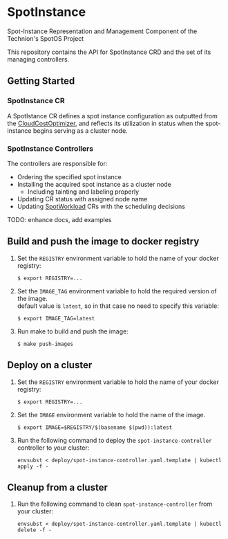 # SpotInstance
Spot-Instance Representation and Management Component of the Technion's SpotOS Project

This repository contains the API for SpotInstance CRD and the set of its managing controllers. 

## Getting Started

### SpotInstance CR
A SpotIstance CR defines a spot instance configuration as outputted from the [CloudCostOptimizer](https://github.com/AdiY10/CloudCostOptimizer), and reflects its utilization in status when the spot-instance begins serving as a cluster node.

### SpotInstance Controllers
The controllers are responsible for:
- Ordering the specified spot instance
- Installing the acquired spot instance as a cluster node
    - Including tainting and labeling properly
- Updating CR status with assigned node name
- Updating [SpotWorkload](https://github.com/Technion-SpotOS/SpotWorkload) CRs with the scheduling decisions

TODO: enhance docs, add examples

## Build and push the image to docker registry

1.  Set the `REGISTRY` environment variable to hold the name of your docker registry:
    ```
    $ export REGISTRY=...
    ```

1.  Set the `IMAGE_TAG` environment variable to hold the required version of the image.  
    default value is `latest`, so in that case no need to specify this variable:
    ```
    $ export IMAGE_TAG=latest
    ```

1.  Run make to build and push the image:
    ```
    $ make push-images
    ```

## Deploy on a cluster

1.  Set the `REGISTRY` environment variable to hold the name of your docker registry:
    ```
    $ export REGISTRY=...
    ```

1.  Set the `IMAGE` environment variable to hold the name of the image.

    ```
    $ export IMAGE=$REGISTRY/$(basename $(pwd)):latest
    ```

1.  Run the following command to deploy the `spot-instance-controller` controller to your cluster:
    ```
    envsubst < deploy/spot-instance-controller.yaml.template | kubectl apply -f -
    ```

## Cleanup from a cluster

1.  Run the following command to clean `spot-instance-controller` from your cluster:
    ```
    envsubst < deploy/spot-instance-controller.yaml.template | kubectl delete -f -
    ```
